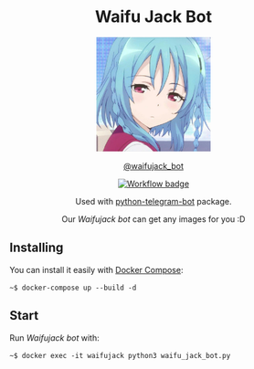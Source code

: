 <h1 align="center">Waifu Jack Bot</h1>

<div align="center">
    <img
        src="public/img/waifujack.jpeg"
        width="200"
        height="200"
        alt="Waifu Jack Bot Logo"
    >

[@waifujack_bot](https://telegram.me/waifujack_bot)

<a href="https://github.com/mathleite/waifujack_bot">
        <img src="https://github.com/mathleite/waifujack_bot/workflows/ci/badge.svg" alt="Workflow badge">
</a>

Used with [python-telegram-bot](https://github.com/python-telegram-bot/python-telegram-bot) package.

Our *Waifujack bot* can get any images for you :D
</div>

## Installing
You can install it easily with [Docker Compose](https://docs.docker.com/compose/):
```
~$ docker-compose up --build -d
```

## Start
Run *Waifujack bot* with:
```
~$ docker exec -it waifujack python3 waifu_jack_bot.py
```